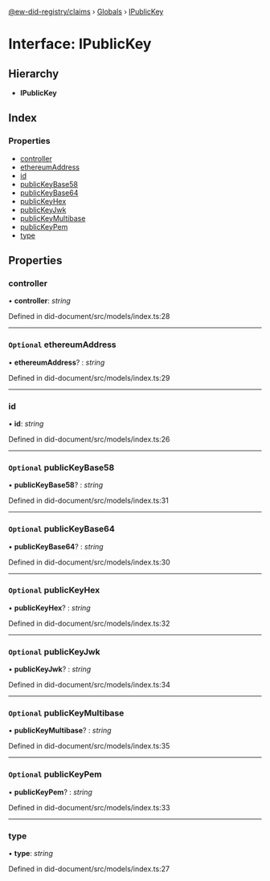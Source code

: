 [@ew-did-registry/claims](../README.md) › [Globals](../globals.md) › [IPublicKey](ipublickey.md)

# Interface: IPublicKey

## Hierarchy

* **IPublicKey**

## Index

### Properties

* [controller](ipublickey.md#controller)
* [ethereumAddress](ipublickey.md#optional-ethereumaddress)
* [id](ipublickey.md#id)
* [publicKeyBase58](ipublickey.md#optional-publickeybase58)
* [publicKeyBase64](ipublickey.md#optional-publickeybase64)
* [publicKeyHex](ipublickey.md#optional-publickeyhex)
* [publicKeyJwk](ipublickey.md#optional-publickeyjwk)
* [publicKeyMultibase](ipublickey.md#optional-publickeymultibase)
* [publicKeyPem](ipublickey.md#optional-publickeypem)
* [type](ipublickey.md#type)

## Properties

###  controller

• **controller**: *string*

Defined in did-document/src/models/index.ts:28

___

### `Optional` ethereumAddress

• **ethereumAddress**? : *string*

Defined in did-document/src/models/index.ts:29

___

###  id

• **id**: *string*

Defined in did-document/src/models/index.ts:26

___

### `Optional` publicKeyBase58

• **publicKeyBase58**? : *string*

Defined in did-document/src/models/index.ts:31

___

### `Optional` publicKeyBase64

• **publicKeyBase64**? : *string*

Defined in did-document/src/models/index.ts:30

___

### `Optional` publicKeyHex

• **publicKeyHex**? : *string*

Defined in did-document/src/models/index.ts:32

___

### `Optional` publicKeyJwk

• **publicKeyJwk**? : *string*

Defined in did-document/src/models/index.ts:34

___

### `Optional` publicKeyMultibase

• **publicKeyMultibase**? : *string*

Defined in did-document/src/models/index.ts:35

___

### `Optional` publicKeyPem

• **publicKeyPem**? : *string*

Defined in did-document/src/models/index.ts:33

___

###  type

• **type**: *string*

Defined in did-document/src/models/index.ts:27

